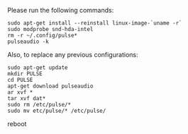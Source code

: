 Please run the following commands:

```
sudo apt-get install --reinstall linux-image-`uname -r`
sudo modprobe snd-hda-intel
rm -r ~/.config/pulse*
pulseaudio -k
```

Also, to replace any previous configurations:

```
sudo apt-get update
mkdir PULSE
cd PULSE
apt-get download pulseaudio
ar xvf *
tar xvf dat*
sudo rm /etc/pulse/*
sudo mv etc/pulse/* /etc/pulse/
```

reboot
